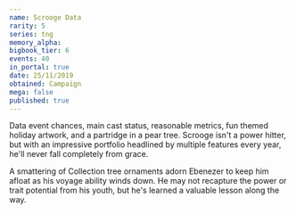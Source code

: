 ```yaml
---
name: Scrooge Data
rarity: 5
series: tng
memory_alpha:
bigbook_tier: 6
events: 40
in_portal: true
date: 25/11/2019
obtained: Campaign
mega: false
published: true
---
```


Data event chances, main cast status, reasonable metrics, fun themed holiday artwork, and a partridge in a pear tree. Scrooge isn't a power hitter, but with an impressive portfolio headlined by multiple features every year, he'll never fall completely from grace.

A smattering of Collection tree ornaments adorn Ebenezer to keep him afloat as his voyage ability winds down. He may not recapture the power or trait potential from his youth, but he's learned a valuable lesson along the way.
